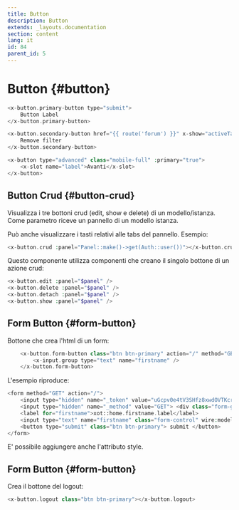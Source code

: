 ```yaml
---
title: Button
description: Button
extends: _layouts.documentation
section: content
lang: it
id: 84
parent_id: 5
---
```


# Button {#button}

```php
<x-button.primary-button type="submit">
    Button Label
</x-button.primary-button>
```

```php
<x-button.secondary-button href="{{ route('forum') }}" x-show="activeTag">
    Remove filter
</x-button.secondary-button>
```

```php
<x-button type="advanced" class="mobile-full" :primary="true">
    <x-slot name="label">Avanti</x-slot>
</x-button>
```

## Button Crud {#button-crud}

Visualizza i tre bottoni crud (edit, show e delete) di un modello/istanza.
Come parametro riceve un pannello di un modello istanza.

Può anche visualizzare i tasti relativi alle tabs del pannello. Esempio:

```php
<x-button.crud :panel="Panel::make()->get(Auth::user())"></x-button.crud>
```

Questo componente utilizza componenti che creano il singolo bottone di un azione crud:
```php
<x-button.edit :panel="$panel" />
<x-button.delete :panel="$panel" />
<x-button.detach :panel="$panel" />
<x-button.show :panel="$panel" />
```

## Form Button {#form-button}

Bottone che crea l'html di un form:

```php
    <x-button.form-button class="btn btn-primary" action="/" method="GET" label="submit">
        <x-input.group type="text" name="firstname" />
    </x-button.form-button>
```

L'esempio riproduce:
```php
<form method="GET" action="/">
    <input type="hidden" name="_token" value="uGcpv0e4tV3SHfz8xwdOVTKcrhpXA0BQ0qyXL6CM"> 
    <input type="hidden" name="_method" value="GET"> <div class="form-group col-">
    <label for="firstname">xot::home.firstname.label</label>
    <input type="text" name="firstname" class="form-control" wire:model.lazy="form_data.firstname"></div>
    <button type="submit" class="btn btn-primary"> submit </button>
</form>
```

E' possibile aggiungere anche l'attributo style.

## Form Button {#form-button}
Crea il bottone del logout:

```php
<x-button.logout class="btn btn-primary"></x-button.logout>
```
